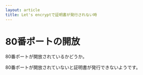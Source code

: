 ```yaml
---
layout: article
title: Let's encryptで証明書が発行されない時
---
```


# 80番ポートの開放

80番ポートが開放されているかどうか。

80番ポートが開放されていないと証明書が発行できないようです。
